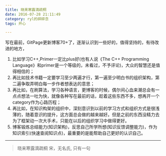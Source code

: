 ```yaml
---
title: 晓来寒露滴疏桐
date: 2016-07-28 21:11:49
category: ryl的碎碎念
tags: 开心

---
```


写在最前，GitPage更新博客70+了，逐渐认识到一些好的，值得坚持的，有待改进的地方，
1. 比如学习C++,Primer一定比plus好(也有人说《The C++ Programming Language》和primer是一个等级的，未看过，不予评论)，大众的智慧还是值得相信的；
2. 再比如技术书籍一定要学习至少两遍才行，第一遍至少明白书的组织架构，第二遍争取弄明白每一步作者想表达的意思；
3. 再比如，在刷算法，学习各种语言，更博客的时候，偶尔间心血来潮总会有一点点想法一吐为快，就像各种写在最前的话，趁着这些东西不多，想再开一个category作为心路历程；
4. 再比如，在知识构架的组织中，深刻意识到以前的学习方式和组织方式是很浅薄的，随着意识的提升，这方面总会做的越来越好。但是之前的东西没精力去为了框架动一次大手术，只能在以后的组织学习中做得更好。
5. 博客锻炼总结能力(知识架构)，反思自己所学所想(知识反馈调整能力)，作为知识索引(快速查阅知识点)，最重要的是能帮助自己更好的认识自己。

---

> 晓来寒露滴疏桐
> 宋，无名氏, 只有一句


